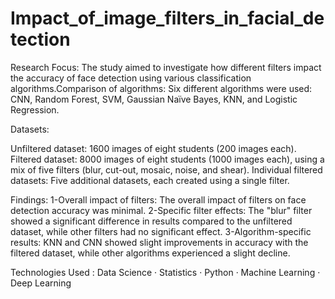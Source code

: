 # Impact_of_image_filters_in_facial_detection

Research Focus:
The study aimed to investigate how different filters impact the accuracy of face detection using various classification algorithms.Comparison of algorithms: Six different algorithms were used: CNN, Random Forest, SVM, Gaussian Naïve Bayes, KNN, and Logistic Regression.

Datasets:

Unfiltered dataset: 1600 images of eight students (200 images each).
Filtered dataset: 8000 images of eight students (1000 images each), using a mix of five filters (blur, cut-out, mosaic, noise, and shear).
Individual filtered datasets: Five additional datasets, each created using a single filter.

Findings:
1-Overall impact of filters: The overall impact of filters on face detection accuracy was minimal.
2-Specific filter effects: The "blur" filter showed a significant difference in results compared to the unfiltered dataset, while other filters had no significant effect.
3-Algorithm-specific results: KNN and CNN showed slight improvements in accuracy with the filtered dataset, while other algorithms experienced a slight decline.

Technologies Used : Data Science · Statistics · Python · Machine Learning · Deep Learning
